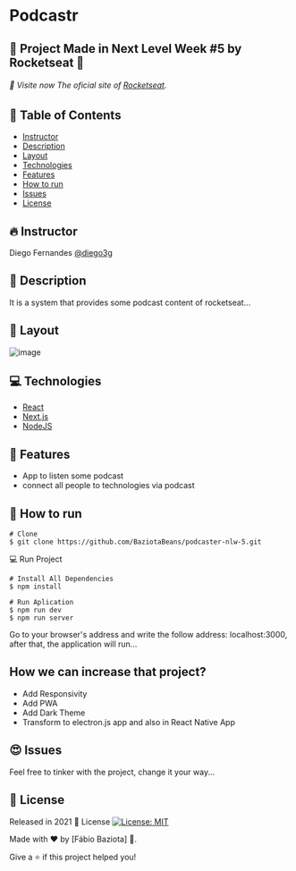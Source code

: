 # Podcastr 

## 🚀 Project Made in Next Level Week #5 by Rocketseat 💜
###### 🚀 Visite now The oficial site of [Rocketseat](https://rocketseat.com.br/).
## 📌 Table of Contents
- [Instructor](#fire-instructor)
- [Description](#pushpin-description)
- [Layout](#flower_playing_cards-layout)
- [Technologies](#computer-technologies)
- [Features](#rocket-features)
- [How to run](#construction_worker-how-to-run)
- [Issues](#heart_eyes-issues)
- [License](#closed_book-license)
## :fire: Instructor
Diego Fernandes
[@diego3g](https://github.com/diego3g)
## :pushpin: Description
It is a system that provides some podcast content of rocketseat...
## :flower_playing_cards: Layout
![image](https://user-images.githubusercontent.com/48324076/115974017-865b5a80-a551-11eb-9a0d-fe6365cf6f84.png)

## :computer: Technologies 
- [React](https://reactjs.org/)
- [Next.js](https://nextjs.org/)
- [NodeJS](https://nodejs.org/en/)

## :rocket: Features
- App to listen some podcast 
- connect all people to technologies via podcast

## :construction_worker: How to run

```
# Clone
$ git clone https://github.com/BaziotaBeans/podcaster-nlw-5.git
```

💻 Run Project

```
# Install All Dependencies
$ npm install 

# Run Aplication
$ npm run dev
$ npm run server
```
Go to your browser's address and write the follow address: 
localhost:3000, after that, the application will run...

## How we can increase that project?
- Add Responsivity
- Add PWA
- Add Dark Theme 
- Transform to electron.js app and also in React Native App 

## :heart_eyes: Issues

Feel free to tinker with the project, change it your way...

## :closed_book: License

Released in 2021 📕 License [![License: MIT](https://img.shields.io/badge/License-MIT-yellow.svg)](https://opensource.org/licenses/MIT)

Made with ❤ by [Fábio Baziota] 🚀.

Give a ⭐️ if this project helped you! 
